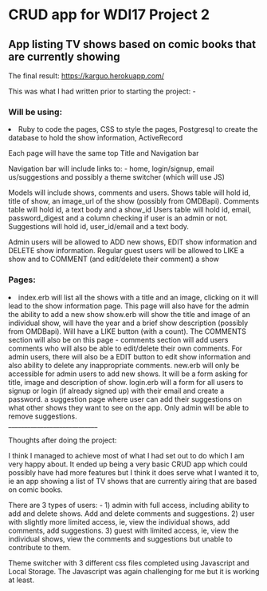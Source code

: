 <h1>CRUD app for WDI17 Project 2</h1>

<h2>App listing TV shows based on comic books that are currently showing</h2>

The final result:
https://karguo.herokuapp.com/

This was what I had written prior to starting the project: -
<h3>Will be using:</h3>
<li>
Ruby to code the pages,
CSS to style the pages,
Postgresql to create the database to hold the show information,
ActiveRecord
</li>

Each page will have the same top Title and Navigation bar

Navigation bar will include links to: - home, login/signup, email us/suggestions and possibly a theme switcher (which will use JS)

Models will include shows, comments and users. 
Shows table will hold id, title of show, an image_url of the show (possibly from OMDBapi).
Comments table will hold id, a text body and a show_id
Users table will hold id, email, password_digest and a column checking if user is an admin or not.
Suggestions will hold id, user_id/email and a text body. 

Admin users will be allowed to ADD new shows, EDIT show information and DELETE show information.
Regular guest users will be allowed to LIKE a show and to COMMENT (and edit/delete their comment) a show

<h3>Pages:</h3>
<li>
index.erb will list all the shows with a title and an image, clicking on it will lead to the show information page. This page will also have for the admin the ability to add a new show
show.erb will show the title and image of an individual show, will have the year and a brief show description (possibly from OMDBapi). Will have a LIKE button (with a count). The COMMENTS section will also be on this page - comments section will add users comments who will also be able to edit/delete their own comments. For admin users, there will also be a EDIT button to edit show information and also ability to delete any inappropriate comments. 
new.erb will only be accessible for admin users to add new shows. It will be a form asking for title, image and description of show.
login.erb will a form for all users to signup or login (if already signed up) with their email and create a password. 
a suggestion page where user can add their suggestions on what other shows they want to see on the app. Only admin will be able to remove suggestions.
</li>
____________________________

Thoughts after doing the project:

I think I managed to achieve most of what I had set out to do which I am very happy about. It ended up being a very basic CRUD app which could possibly have had more features but I think it does serve what I wanted it to, ie an app showing a list of TV shows that are currently airing that are based on comic books. 

There are 3 types of users: - 1) admin with full access, including ability to add and delete shows. Add and delete comments and suggestions. 2) user with slightly more limited access, ie, view the individual shows, add comments, add suggestions. 3) guest with limited access, ie, view the individual shows, view the comments and suggestions but unable to contribute to them. 

Theme switcher with 3 different css files completed using Javascript and Local Storage. The Javascript was again challenging for me but it is working at least. 
